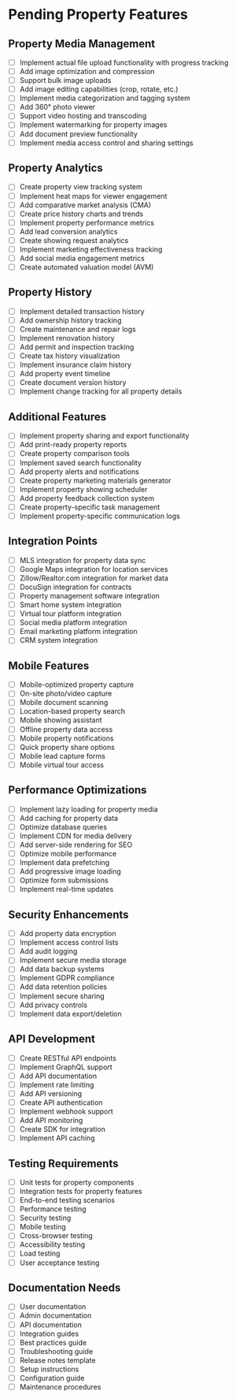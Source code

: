 # Pending Property Features

## Property Media Management
- [ ] Implement actual file upload functionality with progress tracking
- [ ] Add image optimization and compression
- [ ] Support bulk image uploads
- [ ] Add image editing capabilities (crop, rotate, etc.)
- [ ] Implement media categorization and tagging system
- [ ] Add 360° photo viewer
- [ ] Support video hosting and transcoding
- [ ] Implement watermarking for property images
- [ ] Add document preview functionality
- [ ] Implement media access control and sharing settings

## Property Analytics
- [ ] Create property view tracking system
- [ ] Implement heat maps for viewer engagement
- [ ] Add comparative market analysis (CMA)
- [ ] Create price history charts and trends
- [ ] Implement property performance metrics
- [ ] Add lead conversion analytics
- [ ] Create showing request analytics
- [ ] Implement marketing effectiveness tracking
- [ ] Add social media engagement metrics
- [ ] Create automated valuation model (AVM)

## Property History
- [ ] Implement detailed transaction history
- [ ] Add ownership history tracking
- [ ] Create maintenance and repair logs
- [ ] Implement renovation history
- [ ] Add permit and inspection tracking
- [ ] Create tax history visualization
- [ ] Implement insurance claim history
- [ ] Add property event timeline
- [ ] Create document version history
- [ ] Implement change tracking for all property details

## Additional Features
- [ ] Implement property sharing and export functionality
- [ ] Add print-ready property reports
- [ ] Create property comparison tools
- [ ] Implement saved search functionality
- [ ] Add property alerts and notifications
- [ ] Create property marketing materials generator
- [ ] Implement property showing scheduler
- [ ] Add property feedback collection system
- [ ] Create property-specific task management
- [ ] Implement property-specific communication logs

## Integration Points
- [ ] MLS integration for property data sync
- [ ] Google Maps integration for location services
- [ ] Zillow/Realtor.com integration for market data
- [ ] DocuSign integration for contracts
- [ ] Property management software integration
- [ ] Smart home system integration
- [ ] Virtual tour platform integration
- [ ] Social media platform integration
- [ ] Email marketing platform integration
- [ ] CRM system integration

## Mobile Features
- [ ] Mobile-optimized property capture
- [ ] On-site photo/video capture
- [ ] Mobile document scanning
- [ ] Location-based property search
- [ ] Mobile showing assistant
- [ ] Offline property data access
- [ ] Mobile property notifications
- [ ] Quick property share options
- [ ] Mobile lead capture forms
- [ ] Mobile virtual tour access

## Performance Optimizations
- [ ] Implement lazy loading for property media
- [ ] Add caching for property data
- [ ] Optimize database queries
- [ ] Implement CDN for media delivery
- [ ] Add server-side rendering for SEO
- [ ] Optimize mobile performance
- [ ] Implement data prefetching
- [ ] Add progressive image loading
- [ ] Optimize form submissions
- [ ] Implement real-time updates

## Security Enhancements
- [ ] Add property data encryption
- [ ] Implement access control lists
- [ ] Add audit logging
- [ ] Implement secure media storage
- [ ] Add data backup systems
- [ ] Implement GDPR compliance
- [ ] Add data retention policies
- [ ] Implement secure sharing
- [ ] Add privacy controls
- [ ] Implement data export/deletion

## API Development
- [ ] Create RESTful API endpoints
- [ ] Implement GraphQL support
- [ ] Add API documentation
- [ ] Implement rate limiting
- [ ] Add API versioning
- [ ] Create API authentication
- [ ] Implement webhook support
- [ ] Add API monitoring
- [ ] Create SDK for integration
- [ ] Implement API caching

## Testing Requirements
- [ ] Unit tests for property components
- [ ] Integration tests for property features
- [ ] End-to-end testing scenarios
- [ ] Performance testing
- [ ] Security testing
- [ ] Mobile testing
- [ ] Cross-browser testing
- [ ] Accessibility testing
- [ ] Load testing
- [ ] User acceptance testing

## Documentation Needs
- [ ] User documentation
- [ ] Admin documentation
- [ ] API documentation
- [ ] Integration guides
- [ ] Best practices guide
- [ ] Troubleshooting guide
- [ ] Release notes template
- [ ] Setup instructions
- [ ] Configuration guide
- [ ] Maintenance procedures
